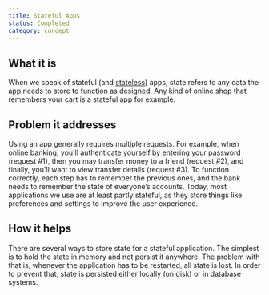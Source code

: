 ```yaml
---
title: Stateful Apps
status: Completed
category: concept
---
```


## What it is

When we speak of stateful (and [stateless](/stateless_apps/)) apps, 
state refers to any data the app needs to store to function as designed. 
Any kind of online shop that remembers your cart is a stateful app for example. 

## Problem it addresses

Using an app generally requires multiple requests. 
For example, when online banking, you'll authenticate yourself by 
entering your password (request #1), 
then you may transfer money to a friend (request #2), 
and finally, you'll want to view transfer details (request #3). 
To function correctly, each step has to remember the previous ones, 
and the bank needs to remember the state of everyone’s accounts. 
Today, most applications we use are at least partly stateful, 
as they store things like preferences and settings to improve the user experience.

## How it helps

There are several ways to store state for a stateful application. 
The simplest is to hold the state in memory and not persist it anywhere. 
The problem with that is, whenever the application has to be restarted, all state is lost. 
In order to prevent that, state is persisted either locally (on disk) or in database systems. 
